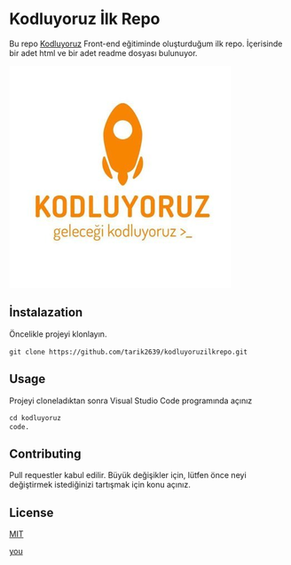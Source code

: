 # Kodluyoruz İlk Repo
Bu repo [Kodluyoruz](https://www.kodluyoruz.org) Front-end eğitiminde oluşturduğum ilk repo. İçerisinde bir adet html ve bir adet readme dosyası bulunuyor.


![kodluyoruzlogo](https://raw.githubusercontent.com/Kodluyoruz/taskforce/git/git/markdown-nedir-nasil-kullaniriz-/figures/kodluyoruz_logo.jpg)


## İnstalazation
Öncelikle projeyi klonlayın.

`
git clone https://github.com/tarik2639/kodluyoruzilkrepo.git
`
## Usage 

Projeyi cloneladıktan sonra Visual Studio Code programında açınız

```linux
cd kodluyoruz
code.
```

## Contributing
Pull requestler kabul edilir. Büyük değişikler için, lütfen önce neyi değiştirmek istediğinizi tartışmak için konu açınız.

## License

[MIT](https://choosealicense.com/licenses/mit)

[you](https://www.youtube.com)
